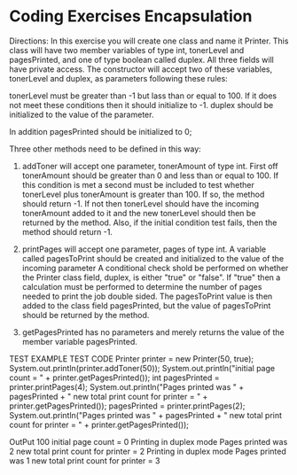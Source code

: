 # Coding Exercises Encapsulation

Directions:
In this exercise you will create one class and name it Printer.  This class will have two member
variables of type int, tonerLevel and pagesPrinted, and one of type boolean called duplex.
All three fields will have private access.  The constructor will accept two of these variables,
tonerLevel and duplex, as parameters following these rules:

tonerLevel must be greater than -1 but lass than or equal to 100.  If it does not meet these
conditions then it should initialize to -1.
duplex should be initialized to the value of the parameter.

In addition pagesPrinted should be initialized to 0;

Three other methods need to be defined in this way:
1.  addToner will accept one parameter, tonerAmount of type int.  First off tonerAmount
should be greater than 0 and less than or equal to 100.  If this condition is met a second
must be included to test whether tonerLevel plus tonerAmount is greater than 100.
If so, the method should return -1.  If not then tonerLevel should have the incoming tonerAmount
added to it and the new tonerLevel should then be returned by the method.  Also, if the 
initial condition test fails, then the method should return -1.
    
2.  printPages will accept one parameter, pages of type int.  A variable called
pagesToPrint should be created and initialized to the value of the incoming parameter
A conditional check shold be performed on whether the Printer class field, duplex, is either
"true" or "false". If "true" then a calculation must be performed to determine the number of
pages needed to print the job double sided.  The pagesToPrint value is then added to the
class field pagesPrinted, but the value of pagesToPrint should be returned by the method.
    
3. getPagesPrinted has no parameters and merely returns the value of the member variable
pagesPrinted.
 
TEST EXAMPLE
TEST CODE
Printer printer = new Printer(50, true);
System.out.println(printer.addToner(50));
System.out.println("initial page count = " + printer.getPagesPrinted());
int pagesPrinted = printer.printPages(4);
System.out.println("Pages printed was " + pagesPrinted + " new total print count for printer = " + printer.getPagesPrinted());
pagesPrinted = printer.printPages(2);
System.out.println("Pages printed was " + pagesPrinted + " new total print count for printer = " + printer.getPagesPrinted());

OutPut
100
initial page count = 0
Printing in duplex mode
Pages printed was 2 new total print count for printer = 2
Printing in duplex mode
Pages printed was 1 new total print count for printer = 3